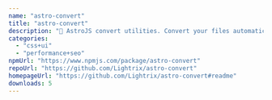 ```yaml
---
name: "astro-convert"
title: "astro-convert"
description: "🫶 AstroJS convert utilities. Convert your files automatically."
categories:
  - "css+ui"
  - "performance+seo"
npmUrl: "https://www.npmjs.com/package/astro-convert"
repoUrl: "https://github.com/Lightrix/astro-convert"
homepageUrl: "https://github.com/Lightrix/astro-convert#readme"
downloads: 5
---
```

